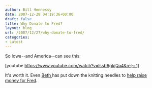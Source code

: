 ```yaml
---
author: Bill Hennessy
date: 2007-12-28 04:19:36+00:00
draft: false
title: Why Donate to Fred?
layout: blog
url: /2007/12/27/why-donate-to-fred/
categories:
- Latest
---
```


So Iowa--and America--can see this:

[youtube https://www.youtube.com/watch?v=lssb6gkjQa4&rel;=1]

It's worth it.  Even [Beth ](https://bamapachyderm.com/archives/2007/12/27/help-fred-thompson-get-this-ad-on-the-air/)has put down the knitting needles to [help raise money for Fred](https://www.fred08.com/contribute.aspx?RefererID=4987be96-4295-4dda-be05-236f28ab766f).
